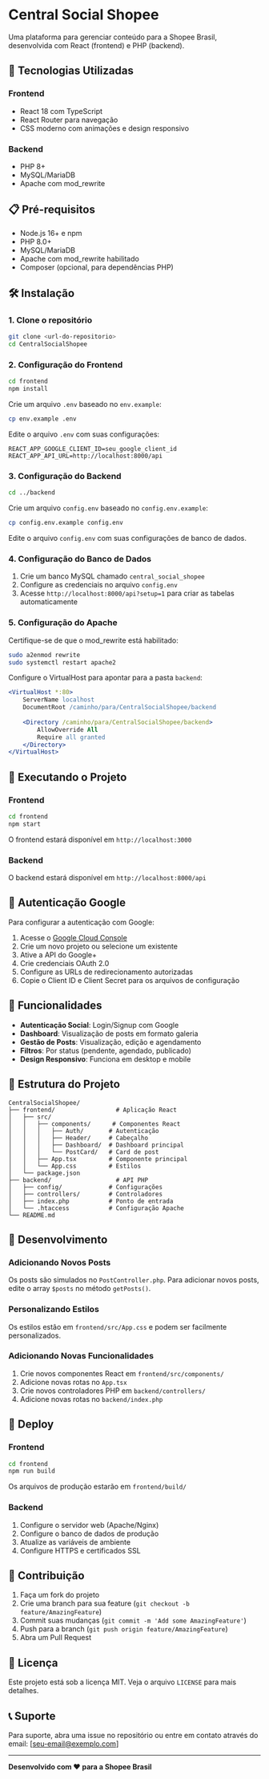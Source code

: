 # Central Social Shopee

Uma plataforma para gerenciar conteúdo para a Shopee Brasil, desenvolvida com React (frontend) e PHP (backend).

## 🚀 Tecnologias Utilizadas

### Frontend
- React 18 com TypeScript
- React Router para navegação
- CSS moderno com animações e design responsivo

### Backend
- PHP 8+
- MySQL/MariaDB
- Apache com mod_rewrite

## 📋 Pré-requisitos

- Node.js 16+ e npm
- PHP 8.0+
- MySQL/MariaDB
- Apache com mod_rewrite habilitado
- Composer (opcional, para dependências PHP)

## 🛠️ Instalação

### 1. Clone o repositório
```bash
git clone <url-do-repositorio>
cd CentralSocialShopee
```

### 2. Configuração do Frontend
```bash
cd frontend
npm install
```

Crie um arquivo `.env` baseado no `env.example`:
```bash
cp env.example .env
```

Edite o arquivo `.env` com suas configurações:
```env
REACT_APP_GOOGLE_CLIENT_ID=seu_google_client_id
REACT_APP_API_URL=http://localhost:8000/api
```

### 3. Configuração do Backend
```bash
cd ../backend
```

Crie um arquivo `config.env` baseado no `config.env.example`:
```bash
cp config.env.example config.env
```

Edite o arquivo `config.env` com suas configurações de banco de dados.

### 4. Configuração do Banco de Dados
1. Crie um banco MySQL chamado `central_social_shopee`
2. Configure as credenciais no arquivo `config.env`
3. Acesse `http://localhost:8000/api?setup=1` para criar as tabelas automaticamente

### 5. Configuração do Apache
Certifique-se de que o mod_rewrite está habilitado:
```bash
sudo a2enmod rewrite
sudo systemctl restart apache2
```

Configure o VirtualHost para apontar para a pasta `backend`:
```apache
<VirtualHost *:80>
    ServerName localhost
    DocumentRoot /caminho/para/CentralSocialShopee/backend
    
    <Directory /caminho/para/CentralSocialShopee/backend>
        AllowOverride All
        Require all granted
    </Directory>
</VirtualHost>
```

## 🚀 Executando o Projeto

### Frontend
```bash
cd frontend
npm start
```
O frontend estará disponível em `http://localhost:3000`

### Backend
O backend estará disponível em `http://localhost:8000/api`

## 🔐 Autenticação Google

Para configurar a autenticação com Google:

1. Acesse o [Google Cloud Console](https://console.cloud.google.com/)
2. Crie um novo projeto ou selecione um existente
3. Ative a API do Google+ 
4. Crie credenciais OAuth 2.0
5. Configure as URLs de redirecionamento autorizadas
6. Copie o Client ID e Client Secret para os arquivos de configuração

## 📱 Funcionalidades

- **Autenticação Social**: Login/Signup com Google
- **Dashboard**: Visualização de posts em formato galeria
- **Gestão de Posts**: Visualização, edição e agendamento
- **Filtros**: Por status (pendente, agendado, publicado)
- **Design Responsivo**: Funciona em desktop e mobile

## 🎨 Estrutura do Projeto

```
CentralSocialShopee/
├── frontend/                 # Aplicação React
│   ├── src/
│   │   ├── components/      # Componentes React
│   │   │   ├── Auth/       # Autenticação
│   │   │   ├── Header/     # Cabeçalho
│   │   │   ├── Dashboard/  # Dashboard principal
│   │   │   └── PostCard/   # Card de post
│   │   ├── App.tsx         # Componente principal
│   │   └── App.css         # Estilos
│   └── package.json
├── backend/                  # API PHP
│   ├── config/             # Configurações
│   ├── controllers/        # Controladores
│   ├── index.php           # Ponto de entrada
│   └── .htaccess           # Configuração Apache
└── README.md
```

## 🔧 Desenvolvimento

### Adicionando Novos Posts
Os posts são simulados no `PostController.php`. Para adicionar novos posts, edite o array `$posts` no método `getPosts()`.

### Personalizando Estilos
Os estilos estão em `frontend/src/App.css` e podem ser facilmente personalizados.

### Adicionando Novas Funcionalidades
1. Crie novos componentes React em `frontend/src/components/`
2. Adicione novas rotas no `App.tsx`
3. Crie novos controladores PHP em `backend/controllers/`
4. Adicione novas rotas no `backend/index.php`

## 🚀 Deploy

### Frontend
```bash
cd frontend
npm run build
```
Os arquivos de produção estarão em `frontend/build/`

### Backend
1. Configure o servidor web (Apache/Nginx)
2. Configure o banco de dados de produção
3. Atualize as variáveis de ambiente
4. Configure HTTPS e certificados SSL

## 🤝 Contribuição

1. Faça um fork do projeto
2. Crie uma branch para sua feature (`git checkout -b feature/AmazingFeature`)
3. Commit suas mudanças (`git commit -m 'Add some AmazingFeature'`)
4. Push para a branch (`git push origin feature/AmazingFeature`)
5. Abra um Pull Request

## 📄 Licença

Este projeto está sob a licença MIT. Veja o arquivo `LICENSE` para mais detalhes.

## 📞 Suporte

Para suporte, abra uma issue no repositório ou entre em contato através do email: [seu-email@exemplo.com]

---

**Desenvolvido com ❤️ para a Shopee Brasil**